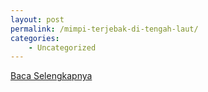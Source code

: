 ```yaml
---
layout: post
permalink: /mimpi-terjebak-di-tengah-laut/
categories:
    - Uncategorized
---
```


[Baca Selengkapnya](/05)